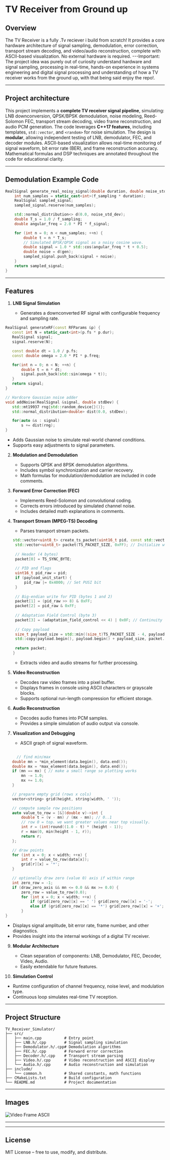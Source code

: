 # TV Receiver from Ground up

## Overview

The TV Receiver  is a fully .Tv reciever i build from scratch! It provides a core hardware architecture of signal sampling, demodulation, error correction, transport stream decoding, and video/audio reconstruction, complete with ASCII-based visualization. No external hardware is required.
---Important: The project idea was purely out of curiosity understand hardware and signal sampling, processing in real-time, hands-on experience in systems engineering and digital signal processing and understanding of how a TV receiver works from the ground up, with that being said enjoy the repo!.

---

## Project architecture

This project implements a **complete TV receiver signal pipeline**, simulating: LNB downconversion, QPSK/BPSK demodulation, noise modeling, Reed-Solomon FEC, transport stream decoding, video frame reconstruction, and audio PCM generation. The code leverages **C++17 features**, including templates, `std::vector`, and `<random>` for noise simulation. The design is **modular**, allowing independent testing of LNB, demodulator, FEC, and decoder modules. ASCII-based visualization allows real-time monitoring of signal waveform, bit error rate (BER), and frame reconstruction accuracy. Mathematical formulas and DSP techniques are annotated throughout the code for educational clarity.

---

## Demodulation Example Code

```cpp
RealSignal generate_real_noisy_signal(double duration, double noise_std_dev) {
    int num_samples = static_cast<int>(f_sampling * duration);
    RealSignal sampled_signal;
    sampled_signal.reserve(num_samples);

    std::normal_distribution<> d(0.0, noise_std_dev);
    double T_s = 1.0 / f_sampling;
    double angular_freq = 2.0 * PI * f_signal;

    for (int n = 0; n < num_samples; ++n) {
        double t = n * T_s;
        // Simulated BPSK/QPSK signal as a noisy cosine wave.
        double signal = 1.0 * std::cos(angular_freq * t + 0.5);
        double noise = d(gen);
        sampled_signal.push_back(signal + noise);
    }
    return sampled_signal;
}
```
---

## Features

1. **LNB Signal Simulation**

   - Generates a downconverted RF signal with configurable frequency and sampling rate.

 ```cpp
RealSignal generateRF(const RFParams &p) {
    const int N = static_cast<int>(p.fs * p.dur);
    RealSignal signal; 
    signal.reserve(N);

    const double dt = 1.0 / p.fs;
    const double omega = 2.0 * PI * p.freq;

    for(int n = 0; n < N; ++n) {
        double t = n * dt;
        signal.push_back(std::sin(omega * t));
    }
    return signal;
}

// Hardcore Gaussian noise adder
void addNoise(RealSignal &signal, double stdDev) {
    std::mt19937 rng{std::random_device{}()};
    std::normal_distribution<double> dist(0.0, stdDev);

    for(auto &s : signal) 
        s += dist(rng);
}
```

     
  - Adds Gaussian noise to simulate real-world channel conditions.
   - Supports easy adjustments to signal parameters.

2. **Modulation and Demodulation**

   - Supports QPSK and 8PSK demodulation algorithms.
   - Includes symbol synchronization and carrier recovery.
   - Math formulas for modulation/demodulation are included in code comments.

3. **Forward Error Correction (FEC)**

   - Implements Reed-Solomon and convolutional coding.
   - Corrects errors introduced by simulated channel noise.
   - Includes detailed math explanations in comments.

4. **Transport Stream (MPEG-TS) Decoding**

   - Parses transport stream packets.
   
   ```cpp
   std::vector<uint8_t> create_ts_packet(uint16_t pid, const std::vector<uint8_t>& payload, bool payload_unit_start = false, uint8_t adaptation_field_control = 1) {
    std::vector<uint8_t> packet(TS_PACKET_SIZE, 0xFF); // Initialize with padding (0xFF)
    
    // Header (4 bytes)
    packet[0] = TS_SYNC_BYTE;
    
    // PID and flags
    uint16_t pid_raw = pid;
    if (payload_unit_start) {
        pid_raw |= 0x4000; // Set PUSI bit
    }
    
    // Big-endian write for PID (bytes 1 and 2)
    packet[1] = (pid_raw >> 8) & 0xFF;
    packet[2] = pid_raw & 0xFF;
    
    // Adaptation Field Control (byte 3)
    packet[3] = (adaptation_field_control << 4) | 0x0F; // Continuity counter 0xF for simplicity
    
    // Copy payload
    size_t payload_size = std::min((size_t)TS_PACKET_SIZE - 4, payload.size());
    std::copy(payload.begin(), payload.begin() + payload_size, packet.begin() + 4);
    
    return packet;
   }
   ```




   - Extracts video and audio streams for further processing.

5. **Video Reconstruction**

   - Decodes raw video frames into a pixel buffer.
   - Displays frames in console using ASCII characters or grayscale blocks.
   - Supports optional run-length compression for efficient storage.

6. **Audio Reconstruction**

   - Decodes audio frames into PCM samples.
   - Provides a simple simulation of audio output via console.

7. **Visualization and Debugging**

   - ASCII graph of signal waveform.
 ``` cpp
     
      // find min/max
    double mn = *min_element(data.begin(), data.end());
    double mx = *max_element(data.begin(), data.end());
    if (mn == mx) { // make a small range so plotting works
        mn -= 1.0;
        mx += 1.0;
    }

    // prepare empty grid (rows x cols)
    vector<string> grid(height, string(width, ' '));

    // compute sample row positions
    auto value_to_row = [&](double v)->int {
        double t = (v - mn) / (mx - mn); // 0..1
        // row 0 = top. we want greater values near top visually.
        int r = (int)round((1.0 - t) * (height - 1));
        r = max(0, min(height - 1, r));
        return r;
    };

    // draw points
    for (int x = 0; x < width; ++x) {
        int r = value_to_row(data[x]);
        grid[r][x] = '*';
    }

    // optionally draw zero (value 0) axis if within range
    int zero_row = -1;
    if (draw_zero_axis && mn <= 0.0 && mx >= 0.0) {
        zero_row = value_to_row(0.0);
        for (int x = 0; x < width; ++x) {
            if (grid[zero_row][x] == ' ') grid[zero_row][x] = '-';
            else if (grid[zero_row][x] == '*') grid[zero_row][x] = '+';
        }
}
  ```



- Displays signal amplitude, bit error rate, frame number, and other diagnostics.
- Provides insight into the internal workings of a digital TV receiver.

9. **Modular Architecture**

   - Clean separation of components: LNB, Demodulator, FEC, Decoder, Video, Audio.
   - Easily extendable for future features.

10. **Simulation Control**

   - Runtime configuration of channel frequency, noise level, and modulation type.
   - Continuous loop simulates real-time TV reception.

---

## Project Structure

```
TV_Receiver_Simulator/
├── src/
│   ├── main.cpp          # Entry point
│   ├── LNB.h/.cpp        # Signal sampling simulation
│   ├── Demodulator.h/.cpp# Demodulation algorithms
│   ├── FEC.h/.cpp        # Forward error correction
│   ├── Decoder.h/.cpp    # Transport stream parsing
│   ├── Video.h/.cpp      # Video reconstruction and ASCII display
│   └── Audio.h/.cpp      # Audio reconstruction and simulation
├── include/
│   └── common.h          # Shared constants, math functions
├── CMakeLists.txt        # Build configuration
└── README.md             # Project documentation
```

---

## Images
![Video Frame ASCII](images/front.png)


---

---

## License

MIT License – free to use, modify, and distribute.
